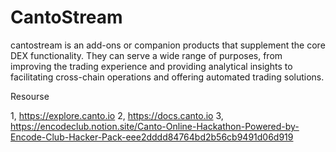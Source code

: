 # CantoStream
cantostream is an  add-ons or companion products that supplement the core DEX functionality. They can serve a wide range of purposes, from improving the trading experience and providing analytical insights to facilitating cross-chain operations and offering automated trading solutions.

Resourse

1, https://explore.canto.io
2, https://docs.canto.io
3, https://encodeclub.notion.site/Canto-Online-Hackathon-Powered-by-Encode-Club-Hacker-Pack-eee2dddd84764bd2b56cb9491d06d919
